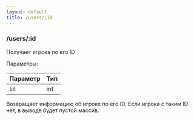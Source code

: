 ```yaml
---
layout: default
title: /users/:id
---
```


### /users/:id 

Получает игрока по его ID

Параметры: 

Параметр | Тип
------------ | -------------
`id` | int

Возвращает информацию об игроке по его ID. Если игрока с таким ID нет, в выводе будет пустой массив.
